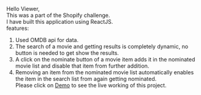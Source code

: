 Hello Viewer,<br/>
This was a part of the Shopify challenge.<br/>
I have built this application using ReactJS.<br/>
features: <br/>
1. Used OMDB api for data.
1. The search of a movie and getting results is completely dynamic, no button is needed to get show the results. <br/>
2. A click on the nominate button of a movie item adds it in the nominated movie list and disable that item from further addition. <br/>
3. Removing an item from the nominated movie list automatically enables the item in the search list from again getting nominated.<br/>
Please click on <a href="https://yugsalvation.github.io/shoppies/">Demo</a> to see the live working of this project.
